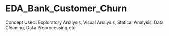 # EDA_Bank_Customer_Churn
Concept Used: Exploratory Analysis, Visual Analysis, Statical Analysis, Data Cleaning, Data Preprocessing etc.
